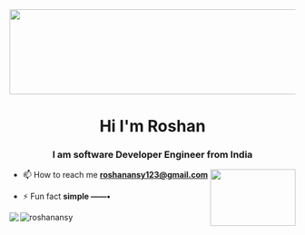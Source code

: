 <image width=1000 height=150 src="https://encrypted-tbn0.gstatic.com/images?q=tbn:ANd9GcS6cdgg9oSDEMhZIpO625Uu1gd58P6_JK5xPw&usqp=CAU"/>
<h1 align="center">Hi I'm Roshan</h1>
<h3 align="center">I am software Developer Engineer from India</h3>

<image align="right" width=150 height=100 src="https://encrypted-tbn0.gstatic.com/images?q=tbn:ANd9GcTA1Jc8wzMd5OgtYXqK0ECngf5f4xiaECDc65eLi4kEuZtrO2n9xFGx0p0IW3khoescx6E&usqp=CAU"/>

- 📫 How to reach me **roshanansy123@gmail.com**

- ⚡ Fun fact **simple ——•**

<img align="left" src="https://github-readme-stats.vercel.app/api?username=RoshanAnsy&show_icons=true&theme=transparent" />


<p><img align="left"  src="https://github-readme-stats.vercel.app/api/top-langs?username=roshanansy&show_icons=true&theme=transparent&layout=compact" alt="roshanansy" /></p>


